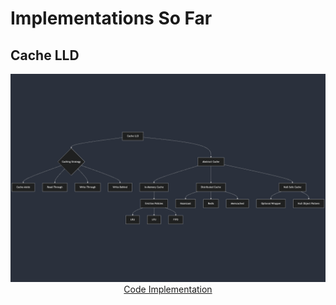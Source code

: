 # Implementations So Far

## Cache LLD

<p align="center">
  <img src="https://github.com/sathwickreddyy/java/blob/main/Java_LLD_OOPS/src/main/java/com/java/oops/cache/architecture.png" alt="Cache Implementation"/>
  <br>
  <a href="https://github.com/sathwickreddyy/java/tree/main/Java_LLD_OOPS/src/main/java/com/java/oops/cache">Code Implementation</a>
</p>
